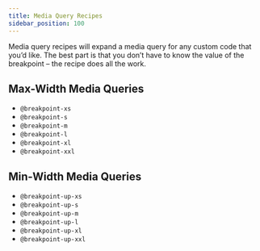 ```yaml
---
title: Media Query Recipes
sidebar_position: 100
---
```


Media query recipes will expand a media query for any custom code that you’d like. The best part is that you don’t have to know the value of the breakpoint – the recipe does all the work.

## Max-Width Media Queries

- `@breakpoint-xs`
- `@breakpoint-s`
- `@breakpoint-m`
- `@breakpoint-l`
- `@breakpoint-xl`
- `@breakpoint-xxl`

## Min-Width Media Queries

- `@breakpoint-up-xs`
- `@breakpoint-up-s`
- `@breakpoint-up-m`
- `@breakpoint-up-l`
- `@breakpoint-up-xl`
- `@breakpoint-up-xxl`
